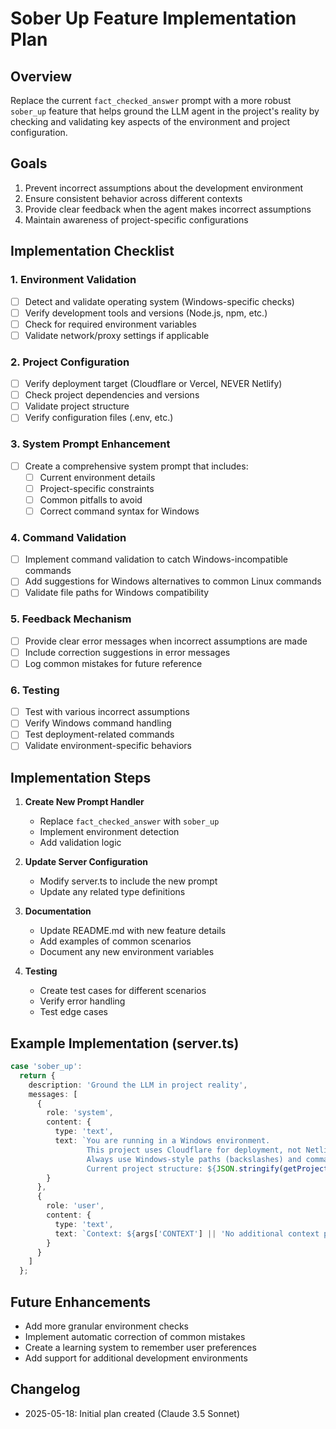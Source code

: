 # Sober Up Feature Implementation Plan

## Overview
Replace the current `fact_checked_answer` prompt with a more robust `sober_up` feature that helps ground the LLM agent in the project's reality by checking and validating key aspects of the environment and project configuration.

## Goals
1. Prevent incorrect assumptions about the development environment
2. Ensure consistent behavior across different contexts
3. Provide clear feedback when the agent makes incorrect assumptions
4. Maintain awareness of project-specific configurations

## Implementation Checklist

### 1. Environment Validation
- [ ] Detect and validate operating system (Windows-specific checks)
- [ ] Verify development tools and versions (Node.js, npm, etc.)
- [ ] Check for required environment variables
- [ ] Validate network/proxy settings if applicable

### 2. Project Configuration
- [ ] Verify deployment target (Cloudflare or Vercel, NEVER Netlify)
- [ ] Check project dependencies and versions
- [ ] Validate project structure
- [ ] Verify configuration files (.env, etc.)

### 3. System Prompt Enhancement
- [ ] Create a comprehensive system prompt that includes:
  - [ ] Current environment details
  - [ ] Project-specific constraints
  - [ ] Common pitfalls to avoid
  - [ ] Correct command syntax for Windows

### 4. Command Validation
- [ ] Implement command validation to catch Windows-incompatible commands
- [ ] Add suggestions for Windows alternatives to common Linux commands
- [ ] Validate file paths for Windows compatibility

### 5. Feedback Mechanism
- [ ] Provide clear error messages when incorrect assumptions are made
- [ ] Include correction suggestions in error messages
- [ ] Log common mistakes for future reference

### 6. Testing
- [ ] Test with various incorrect assumptions
- [ ] Verify Windows command handling
- [ ] Test deployment-related commands
- [ ] Validate environment-specific behaviors

## Implementation Steps

1. **Create New Prompt Handler**
   - Replace `fact_checked_answer` with `sober_up`
   - Implement environment detection
   - Add validation logic

2. **Update Server Configuration**
   - Modify server.ts to include the new prompt
   - Update any related type definitions

3. **Documentation**
   - Update README.md with new feature details
   - Add examples of common scenarios
   - Document any new environment variables

4. **Testing**
   - Create test cases for different scenarios
   - Verify error handling
   - Test edge cases

## Example Implementation (server.ts)

```typescript
case 'sober_up':
  return {
    description: 'Ground the LLM in project reality',
    messages: [
      { 
        role: 'system', 
        content: { 
          type: 'text', 
          text: `You are running in a Windows environment. 
                 This project uses Cloudflare for deployment, not Netlify.
                 Always use Windows-style paths (backslashes) and commands.
                 Current project structure: ${JSON.stringify(getProjectStructure(), null, 2)}`
        } 
      },
      { 
        role: 'user', 
        content: { 
          type: 'text', 
          text: `Context: ${args['CONTEXT'] || 'No additional context provided'}` 
        } 
      }
    ]
  };
```

## Future Enhancements
- Add more granular environment checks
- Implement automatic correction of common mistakes
- Create a learning system to remember user preferences
- Add support for additional development environments

## Changelog
- 2025-05-18: Initial plan created (Claude 3.5 Sonnet)
